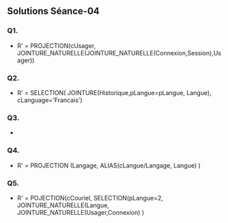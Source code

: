 ## Solutions Séance-04

### Q1.
  + R' = PROJECTION(cUsager, JOINTURE_NATURELLE(JOINTURE_NATURELLE(Connexion,Session),Usager))
  
### Q2.
  + R' = SELECTION( JOINTURE(Historique,pLangue=pLangue, Langue), cLanguage='Francais')
  
### Q3.
  +

### Q4.
 + R' = PROJECTION (Langage, ALIAS(cLangue/Langage, Langue) )

### Q5. 
  + R' = POJECTION(cCouriel, SELECTION(pLangue=2, JOINTURE_NATURELLE(Langue, JOINTURE_NATURELLE(Usager,Connexion) )
  
